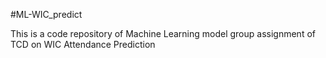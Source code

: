 #ML-WIC_predict

This is a code repository of Machine Learning model group assignment of TCD on WIC Attendance Prediction
